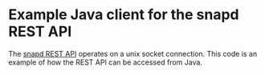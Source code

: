 # Example Java client for the snapd REST API

The [snapd REST API](https://docs.ubuntu.com/core/en/reference/rest) operates
on a unix socket connection. This code is an example of how the REST API can
be accessed from Java.

